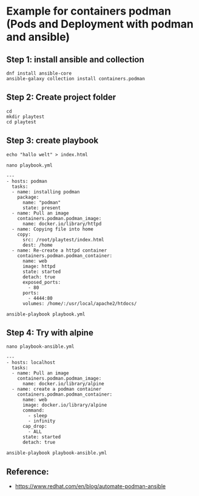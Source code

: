 # Example for containers podman (Pods and Deployment with podman and ansible)

## Step 1: install ansible and collection 

```
dnf install ansible-core 
ansible-galaxy collection install containers.podman
```

## Step 2: Create project folder  

```
cd
mkdir playtest
cd playtest
```
## Step 3: create playbook 

```
echo "hallo welt" > index.html 
```

```
nano playbook.yml
```

```
---
- hosts: podman
  tasks:
  - name: installing podman
    package:
      name: "podman"
      state: present
  - name: Pull an image
    containers.podman.podman_image:
      name: docker.io/library/httpd
  - name: Copying file into home
    copy:
      src: /root/playtest/index.html
      dest: /home
  - name: Re-create a httpd container
    containers.podman.podman_container:
      name: web
      image: httpd
      state: started
      detach: true
      exposed_ports:
        - 80
      ports:
        - 4444:80
      volumes: /home/:/usr/local/apache2/htdocs/
```

```
ansible-playbook playbook.yml
```

## Step 4: Try with alpine 

```
nano playbook-ansible.yml
```

```
---
- hosts: localhost
  tasks:
  - name: Pull an image
    containers.podman.podman_image:
      name: docker.io/library/alpine
  - name: create a podman container 
    containers.podman.podman_container:
      name: web
      image: docker.io/library/alpine
      command:
        - sleep
        - infinity
      cap_drop:
        - ALL
      state: started
      detach: true
```

```
ansible-playbook playbook-ansible.yml
```




## Reference: 
  * https://www.redhat.com/en/blog/automate-podman-ansible
